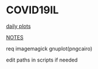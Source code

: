 # COVID19IL

[daily plots](https://msliczniak.github.io/COVID19IL/plots/index.html)

[NOTES](NOTES)

req imagemagick gnuplot(pngcairo)

edit paths in scripts if needed
